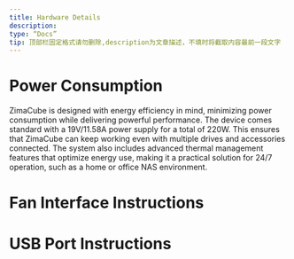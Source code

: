 ```yaml
---
title: Hardware Details
description:
type: “Docs”
tip: 顶部栏固定格式请勿删除,description为文章描述，不填时将截取内容最前一段文字
---
```

# Power Consumption
ZimaCube is designed with energy efficiency in mind, minimizing power consumption while delivering powerful performance. The device comes standard with a 19V/11.58A power supply for a total of 220W. This ensures that ZimaCube can keep working even with multiple drives and accessories connected. The system also includes advanced thermal management features that optimize energy use, making it a practical solution for 24/7 operation, such as a home or office NAS environment.

# Fan Interface Instructions
# USB Port Instructions